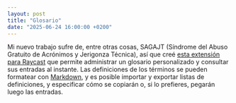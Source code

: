 ```yaml
---
layout: post
title: "Glosario"
date: "2025-06-24 16:00:00 +0200"
---
```


Mi nuevo trabajo sufre de, entre otras cosas, SAGAJT (Síndrome del Abuso Gratuito de Acrónimos y Jerigonza
Técnica), así que creé [esta extensión para Raycast](https://www.raycast.com/javierarce/glossary) que
permite administrar un glosario personalizado y consultar sus entradas al instante. Las definiciones de los términos
se pueden formatear con [Markdown](https://en.wikipedia.org/wiki/Markdown), y es posible importar y exportar
listas de definiciones, y especificar cómo se copiarán o, si lo prefieres, pegarán luego las entradas.
